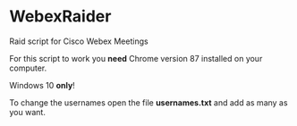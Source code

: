 # WebexRaider
Raid script for Cisco Webex Meetings

For this script to work you **need** Chrome version 87 installed on your computer.

Windows 10 **only**!

To change the usernames open the file **usernames.txt** and add as many as you want.
